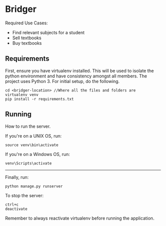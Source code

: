 
# Bridger
Required Use Cases:
* Find relevant subjects for a student
* Sell textbooks
* Buy textbooks

## Requirements
First, ensure you have virtualenv installed. This will be used to isolate the python environment and have consistency amongst all members. The project uses Python 3. For initial setup, do the following.

```
cd <bridger-location> //Where all the files and folders are
virtualenv venv
pip install -r requirements.txt
```

## Running

How to run the server.

If you're on a UNIX OS, run:
```
source venv\bin\activate
```
If you're on a Windows OS, run:
```
venv\Scripts\activate
```
----
Finally, run:
```
python manage.py runserver
```

To stop the server:
```
ctrl+c
deactivate
```
Remember to always reactivate virtualenv before running the application.
